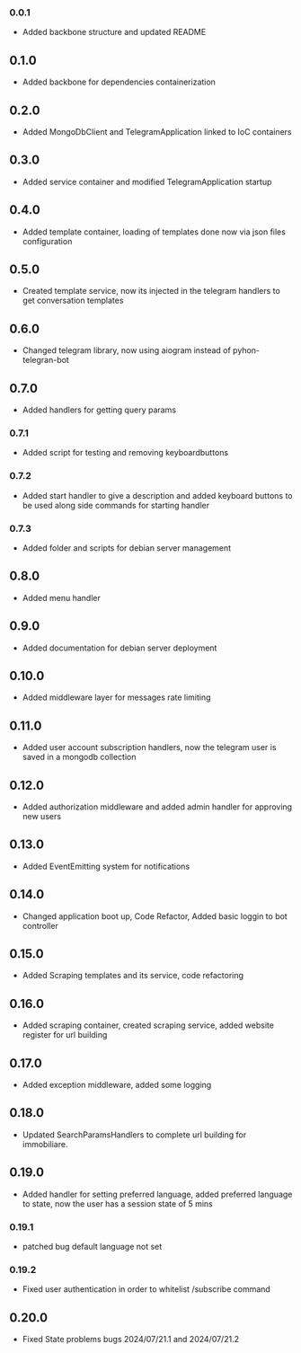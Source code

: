 ### 0.0.1
- Added backbone structure and updated README

## 0.1.0
- Added backbone for dependencies containerization

## 0.2.0
- Added MongoDbClient and TelegramApplication linked to IoC containers

## 0.3.0
- Added service container and modified TelegramApplication startup

## 0.4.0
- Added template container, loading of templates done now via json files configuration

## 0.5.0
- Created template service, now its injected in the telegram handlers to get conversation templates

## 0.6.0
- Changed telegram library, now using aiogram instead of pyhon-telegran-bot

## 0.7.0
- Added handlers for getting query params

### 0.7.1
- Added script for testing and removing keyboardbuttons

### 0.7.2
- Added start handler to give a description and added keyboard buttons to be used along side commands for starting handler

### 0.7.3
- Added folder and scripts for debian server management

## 0.8.0
- Added menu handler

## 0.9.0
- Added documentation for debian server deployment

## 0.10.0
- Added middleware layer for  messages rate limiting

## 0.11.0
- Added user account subscription handlers, now the telegram user is saved in a mongodb collection

## 0.12.0
- Added authorization middleware and added admin handler for approving new users

## 0.13.0
- Added EventEmitting system for notifications

## 0.14.0
- Changed application boot up, Code Refactor, Added basic loggin to bot controller

## 0.15.0
- Added Scraping templates and its service, code refactoring

## 0.16.0
- Added scraping container, created scraping service, added website register for url building

## 0.17.0
- Added exception middleware, added some logging

## 0.18.0
- Updated SearchParamsHandlers to complete url building for immobiliare.

## 0.19.0
- Added handler for setting preferred language, added preferred language to state, now the user has a session state of 5 mins

### 0.19.1
- patched bug default language not set

### 0.19.2
- Fixed user authentication in order to whitelist /subscribe command

## 0.20.0
- Fixed State problems bugs 2024/07/21.1 and 2024/07/21.2

